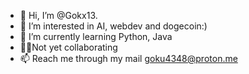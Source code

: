 - 👋 Hi, I’m @Gokx13.
- 🌌 I’m interested in AI, webdev and dogecoin:)
- 🌱 I’m currently learning Python, Java
- 👨‍💻Not yet collaborating 
- 📫 Reach me through my mail goku4348@proton.me

<!---
Gokx13/Gokx13 is a ✨ special ✨ repository because its `README.md` (this file) appears on your GitHub profile.
You can click the Preview link to take a look at your changes.
--->
